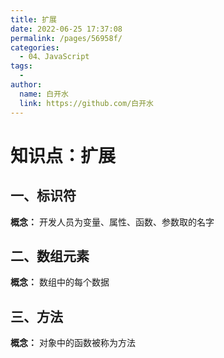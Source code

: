 ```yaml
---
title: 扩展
date: 2022-06-25 17:37:08
permalink: /pages/56958f/
categories:
  - 04、JavaScript
tags:
  - 
author: 
  name: 白开水
  link: https://github.com/白开水
---
```

# 知识点：扩展

## 一、标识符
**概念：** 开发人员为变量、属性、函数、参数取的名字

## 二、数组元素
**概念：** 数组中的每个数据

## 三、方法
**概念：** 对象中的函数被称为方法